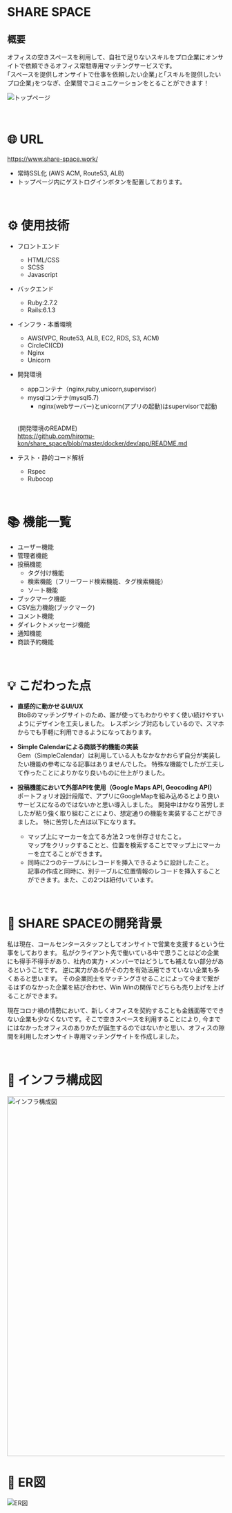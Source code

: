 # SHARE SPACE

## 概要
オフィスの空きスペースを利用して、自社で足りないスキルをプロ企業にオンサイトで依頼できるオフィス常駐専用マッチングサービスです。<br>
｢スペースを提供しオンサイトで仕事を依頼したい企業｣と｢スキルを提供したいプロ企業｣をつなぎ、企業間でコミュニケーションをとることができます！

![トップページ](https://user-images.githubusercontent.com/74192993/116544187-c3e12e80-a929-11eb-96c2-c4bf9513005c.jpeg)

<br>

# 🌐 URL
https://www.share-space.work/

* 常時SSL化 (AWS ACM, Route53, ALB)
* トップページ内にゲストログインボタンを配置しております。

<br>

# ⚙️ 使用技術
* フロントエンド
  * HTML/CSS
  * SCSS
  * Javascript
* バックエンド
  * Ruby:2.7.2
  * Rails:6.1.3
* インフラ・本番環境  
  * AWS(VPC, Route53, ALB, EC2, RDS, S3, ACM)
  * CircleCI(CD)
  * Nginx
  * Unicorn
* 開発環境
  * appコンテナ（nginx,ruby,unicorn,supervisor）
  * mysqlコンテナ(mysql5.7)
    * nginx(webサーバー)とunicorn(アプリの起動)はsupervisorで起動


  <br>

  (開発環境のREADME)  
  https://github.com/hiromu-kon/share_space/blob/master/docker/dev/app/README.md

* テスト・静的コード解析
  * Rspec
  * Rubocop

<br>

# 📚 機能一覧
* ユーザー機能
* 管理者機能
* 投稿機能
  * タグ付け機能
  * 検索機能（フリーワード検索機能、タグ検索機能）
  * ソート機能
* ブックマーク機能
* CSV出力機能(ブックマーク)
* コメント機能
* ダイレクトメッセージ機能
* 通知機能
* 商談予約機能

<br>

# 💡 こだわった点
* **直感的に動かせるUI/UX**<br>
BtoBのマッチングサイトのため、誰が使ってもわかりやすく使い続けやすいようにデザインを工夫しました。
レスポンシブ対応もしているので、スマホからでも手軽に利用できるようになっております。

* **Simple Calendarによる商談予約機能の実装**<br>
Gem（SimpleCalendar）は利用している人もなかなかおらず自分が実装したい機能の参考になる記事はありませんでした。
特殊な機能でしたが工夫して作ったことによりかなり良いものに仕上がりました。

* **投稿機能において外部APIを使用（Google Maps API, Geocoding API）**<br>
ポートフォリオ設計段階で、アプリにGoogleMapを組み込めるとより良いサービスになるのではないかと思い導入しました。
開発中はかなり苦労しましたが粘り強く取り組むことにより、想定通りの機能を実装することができました。
特に苦労した点は以下になります。
   * マップ上にマーカーを立てる方法２つを併存させたこと。  
   マップをクリックすることと、位置を検索することでマップ上にマーカーを立てることができます。
   * 同時に2つのテーブルにレコードを挿入できるように設計したこと。  
   記事の作成と同時に、別テーブルに位置情報のレコードを挿入することができます。また、この2つは紐付いています。

<br>

# 👀 SHARE SPACEの開発背景
私は現在、コールセンタースタッフとしてオンサイトで営業を支援するという仕事をしております。
私がクライアント先で働いている中で思うことはどの企業にも得手不得手があり、社内の実力・メンバーではどうしても補えない部分があるということです。
逆に実力があるがその力を有効活用できていない企業も多くあると思います。
その企業同士をマッチングさせることによって今まで繋がるはずのなかった企業を結び合わせ、Win Winの関係でどちらも売り上げを上げることができます。

現在コロナ禍の情勢において、新しくオフィスを契約することも金銭面等でできない企業も少なくないです。そこで空きスペースを利用することにより,
今までにはなかったオフィスのありかたが誕生するのではないかと思い、オフィスの隙間を利用したオンサイト専用マッチングサイトを作成しました。

<br>

# 🔧 インフラ構成図

<img width="834" alt="インフラ構成図" src="https://user-images.githubusercontent.com/74192993/117576357-ab8ac400-b120-11eb-9e93-517963f99a49.png">

<br>

# 📝 ER図
![ER図](https://user-images.githubusercontent.com/74192993/117969651-a87f1600-b362-11eb-9a38-32747fa4d933.png)
